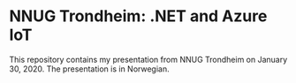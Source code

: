 # NNUG Trondheim: .NET and Azure IoT

This repository contains my presentation from NNUG Trondheim on January 30, 2020. The presentation is in Norwegian.
